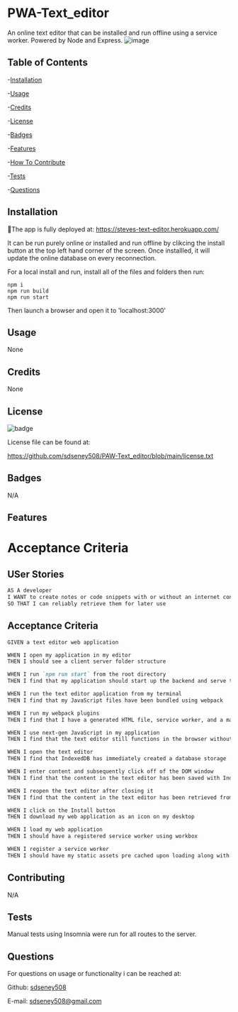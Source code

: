 # PWA-Text_editor
An online text editor that can be installed and run offline using a service worker.  Powered by Node and Express.
![image](https://user-images.githubusercontent.com/62141103/168429964-08c223a9-72f8-4017-87fd-68a8640eee75.png)


## Table of Contents
 -[Installation](#installation)

 -[Usage](#usage)

 -[Credits](#credits)

 -[License](#license)

 -[Badges](#badges)

 -[Features](#features)

 -[How To Contribute](#contributing)

 -[Tests](#tests)

 -[Questions](#questions)


 ## Installation
 💾The app is fully deployed at:
https://steves-text-editor.herokuapp.com/

It can be run purely online or installed and run offline by clikcing the install button at the top left hand corner of the screen.  Once installled, it will update the online database on every reconnection.

For a local install and run, install all of the files and folders then run:    
```
npm i
npm run build
npm run start
```    
Then launch a browser and open it to 'localhost:3000'

 ## Usage
 None
 ## Credits
 None
 ## License
 ![badge](https://img.shields.io/badge/license-MIT-blue)

License file can be found at:  

https://github.com/sdseney508/PAW-Text_editor/blob/main/license.txt

 ## Badges
N/A
 ## Features

# Acceptance Criteria

## USer Stories
```md
AS A developer
I WANT to create notes or code snippets with or without an internet connection
SO THAT I can reliably retrieve them for later use
```

## Acceptance Criteria

```md
GIVEN a text editor web application

WHEN I open my application in my editor
THEN I should see a client server folder structure

WHEN I run `npm run start` from the root directory
THEN I find that my application should start up the backend and serve the client

WHEN I run the text editor application from my terminal
THEN I find that my JavaScript files have been bundled using webpack

WHEN I run my webpack plugins
THEN I find that I have a generated HTML file, service worker, and a manifest file

WHEN I use next-gen JavaScript in my application
THEN I find that the text editor still functions in the browser without errors

WHEN I open the text editor
THEN I find that IndexedDB has immediately created a database storage

WHEN I enter content and subsequently click off of the DOM window
THEN I find that the content in the text editor has been saved with IndexedDB

WHEN I reopen the text editor after closing it
THEN I find that the content in the text editor has been retrieved from our IndexedDB

WHEN I click on the Install button
THEN I download my web application as an icon on my desktop

WHEN I load my web application
THEN I should have a registered service worker using workbox

WHEN I register a service worker
THEN I should have my static assets pre cached upon loading along with subsequent pages and static assets
 ```

 ## Contributing 
 N/A
 ## Tests
Manual tests using Insomnia were run for all routes to the server.  

 ## Questions
For questions on usage or functionality i can be reached at:

Github: [sdseney508](https://github.com/sdseney508)

E-mail: sdseney508@gmail.com
